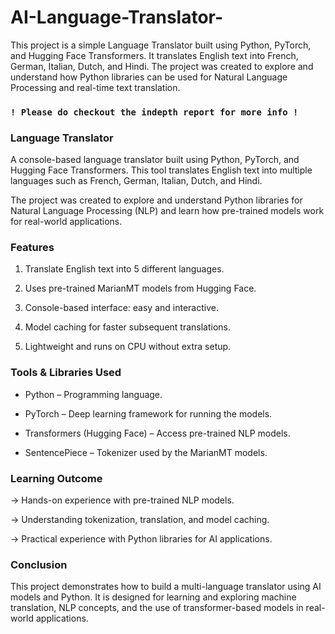# AI-Language-Translator-
This project is a simple Language Translator built using Python, PyTorch, and Hugging Face Transformers. It translates English text into French, German, Italian, Dutch, and Hindi. The project was created to explore and understand how Python libraries can be used for Natural Language Processing and real-time text translation.

### `! Please do checkout the indepth report for more info !`
### Language Translator 

A console-based language translator built using Python, PyTorch, and Hugging Face Transformers. This tool translates English text into multiple languages such as French, German, Italian, Dutch, and Hindi.

The project was created to explore and understand Python libraries for Natural Language Processing (NLP) and learn how pre-trained models work for real-world applications.


### Features

1. Translate English text into 5 different languages.

2. Uses pre-trained MarianMT models from Hugging Face.

3. Console-based interface: easy and interactive.

4. Model caching for faster subsequent translations.

5. Lightweight and runs on CPU without extra setup.


### Tools & Libraries Used

* Python – Programming language.

* PyTorch – Deep learning framework for running the models.

* Transformers (Hugging Face) – Access pre-trained NLP models.

* SentencePiece – Tokenizer used by the MarianMT models.


### Learning Outcome

-> Hands-on experience with pre-trained NLP models.

-> Understanding tokenization, translation, and model caching.

-> Practical experience with Python libraries for AI applications.


### Conclusion

This project demonstrates how to build a multi-language translator using AI models and Python. It is designed for learning and exploring machine translation, NLP concepts, and the use of transformer-based models in real-world applications.
